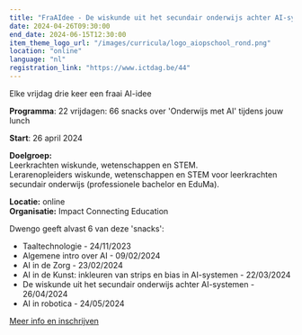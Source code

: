 ```yaml
---
title: "FraAIdee - De wiskunde uit het secundair onderwijs achter AI-systemen"
date: 2024-04-26T09:30:00
end_date: 2024-06-15T12:30:00
item_theme_logo_url: "/images/curricula/logo_aiopschool_rond.png"
location: "online"
language: "nl"
registration_link: "https://www.ictdag.be/44"
---
```

Elke vrijdag drie keer een fraai AI-idee 

**Programma**: 22 vrijdagen: 66 snacks over 'Onderwijs met AI' tijdens jouw lunch

**Start**: 26 april 2024

**Doelgroep:**<br>
Leerkrachten wiskunde, wetenschappen en STEM.<br>
Lerarenopleiders wiskunde, wetenschappen en STEM voor leerkrachten secundair onderwijs (professionele bachelor en EduMa).

**Locatie:** online<br>
**Organisatie:** Impact Connecting Education

Dwengo geeft alvast 6 van deze 'snacks':
- Taaltechnologie - 24/11/2023
- Algemene intro over AI - 09/02/2024
- AI in de Zorg - 23/02/2024
- AI in de Kunst: inkleuren van strips en bias in AI-systemen - 22/03/2024
- De wiskunde uit het secundair onderwijs achter AI-systemen - 26/04/2024
- AI in robotica - 24/05/2024
  
[Meer info en inschrijven](https://www.ictdag.be/44)
